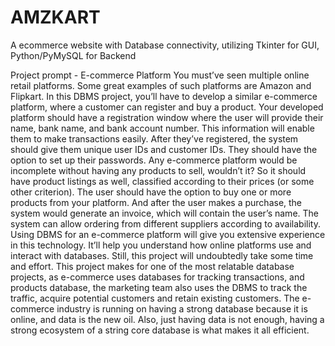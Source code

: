 # AMZKART
A ecommerce website with Database connectivity, utilizing Tkinter for GUI, Python/PyMySQL for Backend

Project prompt -
E-commerce Platform
You must’ve seen multiple online retail platforms. Some great examples of such platforms are Amazon and
Flipkart. In this DBMS project, you’ll have to develop a similar e-commerce platform, where a customer
can register and buy a product.
Your developed platform should have a registration window where the user will provide their name, bank
name, and bank account number. This information will enable them to make transactions easily. After
they’ve registered, the system should give them unique user IDs and customer IDs. They should have the
option to set up their passwords.
Any e-commerce platform would be incomplete without having any products to sell, wouldn’t it? So it
should have product listings as well, classified according to their prices (or some other criterion). The user
should have the option to buy one or more products from your platform. And after the user makes a
purchase, the system would generate an invoice, which will contain the user’s name. The system can allow
ordering from different suppliers according to availability.
Using DBMS for an e-commerce platform will give you extensive experience in this technology. It’ll help
you understand how online platforms use and interact with databases. Still, this project will undoubtedly
take some time and effort.
This project makes for one of the most relatable database projects, as e-commerce uses databases for
tracking transactions, and products database, the marketing team also uses the DBMS to track the traffic,
acquire potential customers and retain existing customers. The e-commerce industry is running on having
a strong database because it is online, and data is the new oil. Also, just having data is not enough, having
a strong ecosystem of a string core database is what makes it all efficient.

